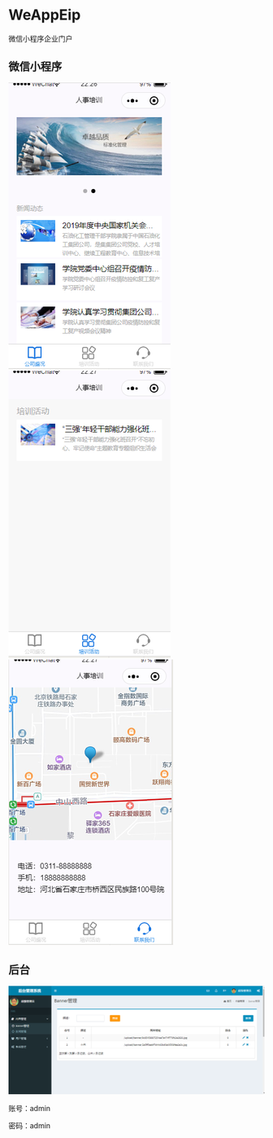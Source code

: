 # WeAppEip
微信小程序企业门户

## 微信小程序
![微信小程序](https://github.com/StrayRabbit/WeAppEip/blob/master/Web/wwwroot/images/%E5%85%AC%E5%8F%B8%E7%9B%9B%E5%86%B5.png)
![微信小程序](https://github.com/StrayRabbit/WeAppEip/blob/master/Web/wwwroot/images/%E5%9F%B9%E8%AE%AD%E6%B4%BB%E5%8A%A8.png)
![微信小程序](https://github.com/StrayRabbit/WeAppEip/blob/master/Web/wwwroot/images/%E8%81%94%E7%B3%BB%E6%88%91%E4%BB%AC.png)

## 后台
![后台](https://github.com/StrayRabbit/WeAppEip/blob/master/Web/wwwroot/images/%E5%90%8E%E5%8F%B0.png)


账号：admin

密码：admin

